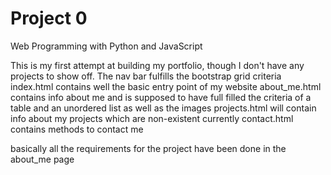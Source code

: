 # Project 0

Web Programming with Python and JavaScript

This is my first attempt at building my portfolio, though I don't have any projects to show off.
The nav bar fulfills the bootstrap grid criteria
index.html contains well the basic entry point of my website
about_me.html contains info about me and is supposed to have full filled the criteria of a table and an unordered list as well as the images
projects.html will contain info about my projects which are non-existent currently
contact.html contains methods to contact me

basically all the requirements for the project have been done in the about_me page

